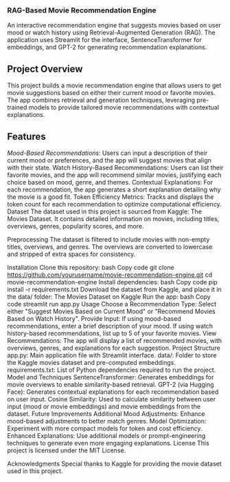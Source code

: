 ### RAG-Based Movie Recommendation Engine
An interactive recommendation engine that suggests movies based on user mood or watch history using Retrieval-Augmented Generation (RAG). The application uses Streamlit for the interface, SentenceTransformer for embeddings, and GPT-2 for generating recommendation explanations.

## Project Overview
This project builds a movie recommendation engine that allows users to get movie suggestions based on either their current mood or favorite movies. The app combines retrieval and generation techniques, leveraging pre-trained models to provide tailored movie recommendations with contextual explanations.

## Features
*Mood-Based Recommendations*: Users can input a description of their current mood or preferences, and the app will suggest movies that align with their state.
Watch History-Based Recommendations: Users can list their favorite movies, and the app will recommend similar movies, justifying each choice based on mood, genre, and themes.
Contextual Explanations: For each recommendation, the app generates a short explanation detailing why the movie is a good fit.
Token Efficiency Metrics: Tracks and displays the token count for each recommendation to optimize computational efficiency.
Dataset
The dataset used in this project is sourced from Kaggle: The Movies Dataset. It contains detailed information on movies, including titles, overviews, genres, popularity scores, and more.

Preprocessing
The dataset is filtered to include movies with non-empty titles, overviews, and genres. The overviews are converted to lowercase and stripped of extra spaces for consistency.

Installation
Clone this repository:
bash
Copy code
git clone https://github.com/yourusername/movie-recommendation-engine.git
cd movie-recommendation-engine
Install dependencies:
bash
Copy code
pip install -r requirements.txt
Download the dataset from Kaggle, and place it in the data/ folder:
The Movies Dataset on Kaggle
Run the app:
bash
Copy code
streamlit run app.py
Usage
Choose a Recommendation Type: Select either "Suggest Movies Based on Current Mood" or "Recommend Movies Based on Watch History".
Provide Input:
If using mood-based recommendations, enter a brief description of your mood.
If using watch history-based recommendations, list up to 5 of your favorite movies.
View Recommendations: The app will display a list of recommended movies, with overviews, genres, and explanations for each suggestion.
Project Structure
app.py: Main application file with Streamlit interface.
data/: Folder to store the Kaggle movies dataset and pre-computed embeddings.
requirements.txt: List of Python dependencies required to run the project.
Model and Techniques
SentenceTransformer: Generates embeddings for movie overviews to enable similarity-based retrieval.
GPT-2 (via Hugging Face): Generates contextual explanations for each recommendation based on user input.
Cosine Similarity: Used to calculate similarity between user input (mood or movie embeddings) and movie embeddings from the dataset.
Future Improvements
Additional Mood Adjustments: Enhance mood-based adjustments to better match genres.
Model Optimization: Experiment with more compact models for token and cost efficiency.
Enhanced Explanations: Use additional models or prompt-engineering techniques to generate even more engaging explanations.
License
This project is licensed under the MIT License.

Acknowledgments
Special thanks to Kaggle for providing the movie dataset used in this project.
